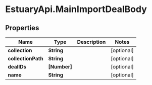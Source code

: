 # EstuaryApi.MainImportDealBody

## Properties

Name | Type | Description | Notes
------------ | ------------- | ------------- | -------------
**collection** | **String** |  | [optional] 
**collectionPath** | **String** |  | [optional] 
**dealIDs** | **[Number]** |  | [optional] 
**name** | **String** |  | [optional] 


